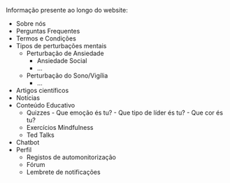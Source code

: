 Informação presente ao longo do website:
- Sobre nós
- Perguntas Frequentes
- Termos e Condições
- Tipos de perturbações mentais
  - Perturbação de Ansiedade
       - Ansiedade Social
       - ...
  - Perturbação do Sono/Vigília
       - ...
- Artigos científicos
- Notícias
- Conteúdo Educativo
  - Quizzes
        - Que emoção és tu?
        - Que tipo de líder és tu?
        - Que cor és tu?
  - Exercícios Mindfulness
  - Ted Talks
- Chatbot
- Perfil
  - Registos de automonitorização
  - Fórum
  - Lembrete de notificações
